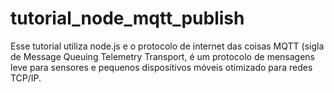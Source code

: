 # tutorial_node_mqtt_publish
Esse tutorial utiliza node.js e o protocolo de internet das coisas  MQTT (sigla de Message Queuing Telemetry Transport, é um protocolo de mensagens leve para sensores e pequenos dispositivos móveis otimizado para redes TCP/IP.
